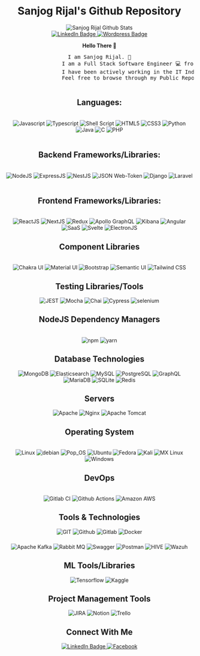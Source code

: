 <div id="header" align="center">
      <h1> Sanjog Rijal's Github Repository </h1>
      <div class="github-stats">
            <img align="center" alt="Sanjog Rijal Github Stats" src="https://github-readme-stats.vercel.app/api?username=sanjogR&show_icons=true&hide_border=true&theme=synthwave" />
      </div>
      <div id="badges">
            <a href="https://www.linkedin.com/in/sanjog-rijal-421a28150" target="_blank">
                  <img src="https://img.shields.io/badge/LinkedIn-Sanjog Rijal-blue?style=for-the-badge&logo=linkedin&logoColor=white" alt="LinkedIn Badge"/>
            </a>
            <a href="https://sanjogrizal.wordpress.com" target="_blank">
                  <img src="https://img.shields.io/badge/wordpress-0073aa?style=for-the-badge&logo=wordpress" alt="Wordpress Badge"/>
            </a> 
      </div>
</div>

<section class="introduction"  align="center">
      <div>
            <p>
                  <b>Hello There 👋</b><br/>
                  <pre>I am Sanjog Rijal. 🙏
                  I am a Full Stack Software Engineer 💻 from Nepal 🇳🇵. 
                  I have been actively working in the IT Industry as Software Engineer for half a decade.                   
                  Feel free to browse through my Public Repositories.
            </pre></p>
      </div>
     
</section>
<div align="center">    
<div  align="center">
   <h2><b>Languages:</b></h2><br/>
   <img src="https://img.shields.io/badge/JavaScript-F7DF1E?style=for-the-badge&logo=javascript&logoColor=black" alt="Javascript"/>
   <img src ="https://img.shields.io/badge/TypeScript-007ACC?style=for-the-badge&logo=typescript&logoColor=white" alt="Typescript"/>
   <img src="https://img.shields.io/badge/shell_script-%23121011.svg?style=for-the-badge&logo=gnu-bash&logoColor=white" alt="Shell Script"/>
   <img src="https://img.shields.io/badge/HTML5-E34F26?style=for-the-badge&logo=html5&logoColor=white" alt="HTML5"/>
   <img src="https://img.shields.io/badge/CSS3-1572B6?style=for-the-badge&logo=css3&logoColor=white" alt="CSS3"/>
   <img src="https://img.shields.io/badge/Python-3776AB?style=for-the-badge&logo=python&logoColor=white" alt="Python"/>
   <img src="https://img.shields.io/badge/Java-ED8B00?style=for-the-badge&logo=java&logoColor=white" alt="Java"/>
   <img src="https://img.shields.io/badge/C-00599C?style=for-the-badge&logo=c&logoColor=white" alt="C"/>
   <img src="https://img.shields.io/badge/PHP-777BB4?style=for-the-badge&logo=php&logoColor=white" alt="PHP" /> 
</div><br/>

<div  align="center">
   <h2><b>Backend Frameworks/Libraries:</b></h2><br/>
      <img src="https://img.shields.io/badge/Node.js-43853D?style=for-the-badge&logo=node.js&logoColor=white" alt="NodeJS"/>
      <img src="https://img.shields.io/badge/Express.js-404D59?style=for-the-badge" alt="ExpressJS"/>
       <img src="https://img.shields.io/badge/nestjs-%23E0234E.svg?style=for-the-badge&logo=nestjs&logoColor=white" alt="NestJS"/>
      <img src="https://img.shields.io/badge/JWT-black?style=for-the-badge&logo=JSON%20web%20tokens" alt="JSON Web-Token"/>
      <img src="https://img.shields.io/badge/Django-092E20?style=for-the-badge&logo=django&logoColor=white" alt="Django" />
      <img src="https://img.shields.io/badge/Laravel-FF2D20?style=for-the-badge&logo=laravel&logoColor=white" alt="Laravel"/>
      
</div><br/>

<div  align="center">
      <h2><b>Frontend Frameworks/Libraries: </b></h2><br/>
       <img src="https://img.shields.io/badge/React-20232A?style=for-the-badge&logo=react&logoColor=61DAFB" alt="ReactJS"/>
      <img src="https://img.shields.io/badge/Next-black?style=for-the-badge&logo=next.js&logoColor=white" alt="NextJS"/>
      <img src="https://img.shields.io/badge/Redux-593D88?style=for-the-badge&logo=redux&logoColor=white" alt="Redux"/>
      <img src="https://img.shields.io/badge/-ApolloGraphQL-311C87?style=for-the-badge&logo=apollo-graphql" alt="Apollo GraphQL"/>
      <img src="https://img.shields.io/badge/Kibana-005571?style=for-the-badge&logo=Kibana&logoColor=white" alt="Kibana"/>
      <img src="https://img.shields.io/badge/Angular-DD0031?style=for-the-badge&logo=angular&logoColor=white" alt="Angular"/>
       <img src="https://img.shields.io/badge/Sass-CC6699?style=for-the-badge&logo=sass&logoColor=white" alt="SaaS"/>
      <img src="https://img.shields.io/badge/Svelte-4A4A55?style=for-the-badge&logo=svelte&logoColor=FF3E00" alt="Svelte"/>
      <img src="https://camo.githubusercontent.com/1f5f68e620347faca4468de78e86fa31d54e44195f91ddcf788c49b5ce9194ca/68747470733a2f2f696d672e736869656c64732e696f2f7374617469632f76313f7374796c653d666f722d7468652d6261646765266d6573736167653d456c656374726f6e26636f6c6f723d343738343846266c6f676f3d456c656374726f6e266c6f676f436f6c6f723d464646464646266c6162656c3d" alt="ElectronJS"/>
      
</div>
      
<div class="component-libraries"  align="center">
      <h2 align="center"><b>Component Libraries</b></h2><br/>
      <img src="https://img.shields.io/badge/chakra-%234ED1C5.svg?style=for-the-badge&logo=chakraui&logoColor=white" alt="Chakra UI"/>
      <img src="https://img.shields.io/badge/MUI-%230081CB.svg?style=for-the-badge&logo=mui&logoColor=white" alt="Material UI"/>
      <img src="https://img.shields.io/badge/bootstrap-%23563D7C.svg?style=for-the-badge&logo=bootstrap&logoColor=white" alt="Bootstrap"/>
      <img src="https://img.shields.io/badge/Semantic%20UI%20React-%2335BDB2.svg?style=for-the-badge&logo=SemanticUIReact&logoColor=white" alt="Semantic UI"/>
      <img src="https://img.shields.io/badge/tailwindcss-%2338B2AC.svg?style=for-the-badge&logo=tailwind-css&logoColor=white" alt="Tailwind CSS"
</div>
      
<div class="testing-libraries" align="center">
      <h2>Testing Libraries/Tools</h2>
      <img src="https://img.shields.io/badge/-jest-%23C21325?style=for-the-badge&logo=jest&logoColor=white" alt="JEST"/>
      <img src="https://img.shields.io/badge/-mocha-%238D6748?style=for-the-badge&logo=mocha&logoColor=white" alt="Mocha"/>
      <img src="https://img.shields.io/badge/chai.js-323330?style=for-the-badge&logo=chai&logoColor=red" alt="Chai"/>
      <img src="https://img.shields.io/badge/-cypress-%23E5E5E5?style=for-the-badge&logo=cypress&logoColor=058a5e" alt="Cypress"/>
      <img src="https://img.shields.io/badge/-selenium-%43B02A?style=for-the-badge&logo=selenium&logoColor=white" alt="selenium"/>
</div>
      
<div  align="center" class="package-managers">
      <h2><b>NodeJS Dependency Managers</b></h2><br/>
      <img src="https://img.shields.io/badge/NPM-%23000000.svg?style=for-the-badge&logo=npm&logoColor=white" alt="npm" />
      <img src="https://img.shields.io/badge/yarn-%232C8EBB.svg?style=for-the-badge&logo=yarn&logoColor=white" alt="yarn"/>
</div>
      
<div align="center">
      <h2 ><b>Database Technologies</b></h2>
      <img src="https://img.shields.io/badge/MongoDB-%234ea94b.svg?style=for-the-badge&logo=mongodb&logoColor=white" alt="MongoDB"/>
      <img src="https://img.shields.io/badge/Elastic_Search-005571?style=for-the-badge&logo=elasticsearch&logoColor=white" alt="Elasticsearch"/>
      <img src="https://img.shields.io/badge/mysql-%2300f.svg?style=for-the-badge&logo=mysql&logoColor=white" alt="MySQL" />
      <img src="https://img.shields.io/badge/postgres-%23316192.svg?style=for-the-badge&logo=postgresql&logoColor=white" alt="PostgreSQL"/>
      <img src="https://img.shields.io/badge/-GraphQL-E10098?style=for-the-badge&logo=graphql&logoColor=white" alt="GraphQL"/>
      <img src="https://img.shields.io/badge/MariaDB-003545?style=for-the-badge&logo=mariadb&logoColor=white" alt="MariaDB"/>
      <img src="https://img.shields.io/badge/sqlite-%2307405e.svg?style=for-the-badge&logo=sqlite&logoColor=white" alt="SQLite"/>
      <img src="https://img.shields.io/badge/redis-%23DD0031.svg?style=for-the-badge&logo=redis&logoColor=white" alt="Redis"/>
</div>
      
<div align="center">
      <h2><b>Servers</b></h2>
      <img src="https://img.shields.io/badge/apache-%23D42029.svg?style=for-the-badge&logo=apache&logoColor=white" alt="Apache"/>
      <img src="https://img.shields.io/badge/nginx-%23009639.svg?style=for-the-badge&logo=nginx&logoColor=white" alt="Nginx"/>
      <img src="https://img.shields.io/badge/apache%20tomcat-%23F8DC75.svg?style=for-the-badge&logo=apache-tomcat&logoColor=black" alt="Apache Tomcat"/>
</div>
  
<div  align="center" class="operating-systems">
      <h2><b>Operating System</b></h2></br>
      <div class="Linux OS"/>
      <img src="https://img.shields.io/badge/Linux-FCC624?style=for-the-badge&logo=linux&logoColor=black" alt="Linux"/>
      <img src="https://img.shields.io/badge/Debian-D70A53?style=for-the-badge&logo=debian&logoColor=white" alt="debian"/>
      <img src="https://img.shields.io/badge/Pop!_OS-48B9C7?style=for-the-badge&logo=Pop!_OS&logoColor=white" alt="Pop_OS"/>
      <img src="https://img.shields.io/badge/Ubuntu-E95420?style=for-the-badge&logo=ubuntu&logoColor=white" alt="Ubuntu"/>
      <img src="https://img.shields.io/badge/Fedora-294172?style=for-the-badge&logo=fedora&logoColor=white" alt="Fedora"/>
      <img src="https://img.shields.io/badge/Kali-268BEE?style=for-the-badge&logo=kalilinux&logoColor=white" alt="Kali"/>
      <img src="https://img.shields.io/badge/-MX%20Linux-%23000000?style=for-the-badge&logo=MXlinux&logoColor=white" alt="MX Linux"/>
      </div>
      <div>
            <img src="https://img.shields.io/badge/Windows-0078D6?style=for-the-badge&logo=windows&logoColor=white" alt="Windows"/>
      </div>
</div>
      
<div align="center" class="DevOps">
      <h2><b>DevOps</b></h2><br/>
      <img src="https://img.shields.io/badge/gitlab%20ci-%23181717.svg?style=for-the-badge&logo=gitlab&logoColor=white" alt="Gitlab CI"/>
      <img src="https://img.shields.io/badge/github%20actions-%232671E5.svg?style=for-the-badge&logo=githubactions&logoColor=white" alt="Github Actions"/>
      <img src="https://img.shields.io/badge/Amazon_AWS-232F3E?style=for-the-badge&logo=amazon-aws&logoColor=white" alt="Amazon AWS"/>
</div>

<div class="tools-technologies" align="center">
      <div>
            <h2><b>Tools & Technologies</b></h2>
            <div>
                  <img src="https://img.shields.io/badge/git-%23F05033.svg?style=for-the-badge&logo=git&logoColor=white" alt="GIT"/>
                  <img src="https://img.shields.io/badge/github-%23121011.svg?style=for-the-badge&logo=github&logoColor=white" alt="Github"/>
                  <img src="https://img.shields.io/badge/GitLab-330F63?style=for-the-badge&logo=gitlab&logoColor=white" alt="Gitlab"/>
                  <img src="https://img.shields.io/badge/docker-%230db7ed.svg?style=for-the-badge&logo=docker&logoColor=white" alt="Docker"/>
            </div>  
            <div>
                  <h3><b></b></h3>
                  <img src="https://img.shields.io/badge/Apache%20Kafka-000?style=for-the-badge&logo=apachekafka" alt="Apache Kafka"/>
                  <img src="https://img.shields.io/badge/Rabbitmq-FF6600?style=for-the-badge&logo=rabbitmq&logoColor=white" alt="Rabbit MQ"/>
                  <img src="https://img.shields.io/badge/-Swagger-%23Clojure?style=for-the-badge&logo=swagger&logoColor=white" alt="Swagger"/>
                  <img src="https://img.shields.io/badge/Postman-FF6C37?style=for-the-badge&logo=postman&logoColor=white" alt="Postman"/>
                  <img src="https://www.vectorlogo.zone/logos/apache_hive/apache_hive-icon.svg" alt="HIVE"/>
                  <img src="https://asset.brandfetch.io/idGBqJSmMa/idn85ax_w-.png?updated=1635900427836" alt="Wazuh"/>
            </div>
      </div>
</div>

<div class="tools-technologies" align="center">
      <div>
            <h2><b>ML Tools/Libraries</b></h2>
            <div>
                  <img src="https://img.shields.io/badge/TensorFlow-%23FF6F00.svg?style=for-the-badge&logo=TensorFlow&logoColor=white" alt="Tensorflow"/>
                  <img src="https://img.shields.io/badge/Kaggle-035a7d?style=for-the-badge&logo=kaggle&logoColor=white" alt="Kaggle"/>
            </div>  
      </div>
</div>

<div class="tools-technologies" align="center">
      <div>
            <h2><b>Project Management Tools</b></h2>
            <div>
                  <img src="https://img.shields.io/badge/jira-%230A0FFF.svg?style=for-the-badge&logo=jira&logoColor=white" alt="JIRA"/>
                  <img src="https://img.shields.io/badge/Notion-%23000000.svg?style=for-the-badge&logo=notion&logoColor=white" alt="Notion"/>
                  <img src="https://img.shields.io/badge/Trello-0052CC?style=for-the-badge&logo=trello&logoColor=white" alt="Trello"/>
            </div>  
      </div>
</div>

<footer class="social-media">
      <div>
            <h2><b>Connect With Me</b></h2>
             <a href="https://www.linkedin.com/in/sanjog-rijal-421a28150" target="_blank">
                  <img src="https://img.shields.io/badge/LinkedIn-Sanjog Rijal-blue?style=for-the-badge&logo=linkedin&logoColor=white" alt="LinkedIn Badge"/>
            </a>
            <a href="https://www.facebook.com/sanjog.rizal" target="_blank">
                  <img src="https://img.shields.io/badge/Facebook-Sanjog Rijal-blue?style=for-the-badge&logo=facebook&logoColor=white" alt="Facebook"/>
            </a>
<!--             <a href="https://www.linkedin.com/in/sanjog-rijal-421a28150">
                  <img src="https://img.shields.io/badge/LinkedIn-Sanjog Rijal-blue?style=for-the-badge&logo=linkedin&logoColor=white" alt="LinkedIn Badge"/>
            </a> -->
      </div>
</footer>
</div>

<!-- <div style = "visibility: hidden">Greek question mark;</div> -->
